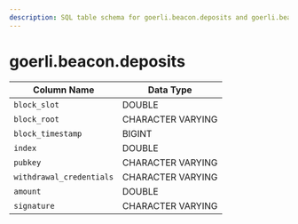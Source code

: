 ```yaml
---
description: SQL table schema for goerli.beacon.deposits and goerli.beacon.recent_deposits
---
```


# goerli.beacon.deposits

| Column Name              | Data Type         |
| ------------------------ | ----------------- |
| `block_slot`             | DOUBLE            |
| `block_root`             | CHARACTER VARYING |
| `block_timestamp`        | BIGINT            |
| `index`                  | DOUBLE            |
| `pubkey`                 | CHARACTER VARYING |
| `withdrawal_credentials` | CHARACTER VARYING |
| `amount`                 | DOUBLE            |
| `signature`              | CHARACTER VARYING |
